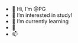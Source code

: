 - 👋 Hi, I’m @PG
- 👀 I’m interested in study!
- 🌱 I’m currently learning
- 💞️ 
- 📫

<!---
Topxue/Topxue is a ✨ special ✨ repository because its `README.md` (this file) appears on your GitHub profile.
You can click the Preview link to take a look at your changes.
--->
